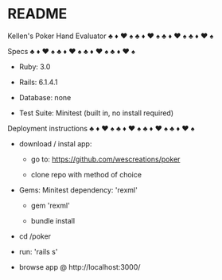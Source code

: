 # README

Kellen's Poker Hand Evaluator
♣ ♦ ♥ ♠ ♣ ♦ ♥ ♠ ♣ ♦ ♥ ♠ ♣ ♦ ♥ ♠


Specs
♣ ♦ ♥ ♠ ♣ ♦ ♥ ♠ ♣ ♦ ♥ ♠ ♣ ♦ ♥ ♠
* Ruby: 3.0

* Rails: 6.1.4.1

* Database: none

* Test Suite: Minitest (built in, no install required)


Deployment instructions
♣ ♦ ♥ ♠ ♣ ♦ ♥ ♠ ♣ ♦ ♥ ♠ ♣ ♦ ♥ ♠
* download / instal app:

  * go to: https://github.com/wescreations/poker

  * clone repo with method of choice

* Gems: Minitest dependency: 'rexml'

  * gem 'rexml'

  * bundle install

* cd /poker

* run: 'rails s'

* browse app @ http://localhost:3000/
